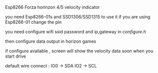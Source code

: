 Esp8266 Forza horinzon 4/5 velocity indicator

you need Esp8266-01s and SSD1306/SSD1315 to use it
if you are using Esp8266-01 change the pin

you need configure wifi ssid password and ip,gateway in *configure.h*

then configure data output in horizon games

if configure available , screen will show the velocity data soon when you start drive

default wire connect : IO0 -> SDA    IO2 -> SCL  